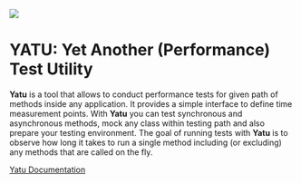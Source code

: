 ![](https://viters1.gitbooks.io/yatu-documentation/content/assets/yatu.jpg)

# YATU: Yet Another \(Performance\) Test Utility

**Yatu** is a tool that allows to conduct performance tests for given path of methods inside any application. 
It provides a simple interface to define time measurement points. 
With **Yatu** you can test synchronous and asynchronous methods, mock any class within testing path and also prepare your testing 
environment. The goal of running tests with **Yatu** is to observe how long it takes to run a single method including \(or excluding\) any methods that are called on the fly.

[Yatu Documentation](https://www.gitbook.com/book/viters1/yatu-documentation/)
